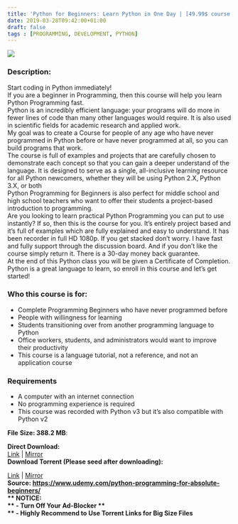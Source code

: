 ```yaml
---
title: 'Python for Beginners: Learn Python in One Day | [49.99$ course for free]'
date: 2019-03-28T09:42:00+01:00
draft: false
tags : [PROGRAMMING, DEVELOPMENT, PYTHON]
---
```


  

**[![](https://3.bp.blogspot.com/-BROZh1ila-k/XJyHQiQDjHI/AAAAAAAABDQ/HNIehyoBJhYcD9b4AA2hd3ZAktL2b0Y5wCLcBGAs/s640/Python-for-Beginners-Learn-Python-in-One-Day.jpg)](https://3.bp.blogspot.com/-BROZh1ila-k/XJyHQiQDjHI/AAAAAAAABDQ/HNIehyoBJhYcD9b4AA2hd3ZAktL2b0Y5wCLcBGAs/s1600/Python-for-Beginners-Learn-Python-in-One-Day.jpg)**

  
  

### Description:

Start coding in Python immediately!  
If you are a beginner in Programming, then this course will help you learn Python Programming fast.  
Python is an incredibly efficient language: your programs will do more in fewer lines of code than many other languages would require. It is also used in scientific fields for academic research and applied work.  
My goal was to create a Course for people of any age who have never programmed in Python before or have never programmed at all, so you can build programs that work.  
The course is full of examples and projects that are carefully chosen to demonstrate each concept so that you can gain a deeper understand of the language. It is designed to serve as a single, all-inclusive learning resource for all Python newcomers, whether they will be using Python 2.X, Python 3.X, or both  
Python Programming for Beginners is also perfect for middle school and high school teachers who want to offer their students a project-based introduction to programming.  
Are you looking to learn practical Python Programming you can put to use instantly? If so, then this is the course for you. It’s entirely project based and it’s full of examples which are fully explained and easy to understand. It has been recorder in full HD 1080p. If you get stacked don’t worry. I have fast and fully support through the discussion board. And if you don’t like the course simply return it. There is a 30-day money back guarantee.  
At the end of this Python class you will be given a Certificate of Completion.  
Python is a great language to learn, so enroll in this course and let’s get started!  

### Who this course is for:

*   Complete Programming Beginners who have never programmed before
*   People with willingness for learning
*   Students transitioning over from another programming language to Python
*   Office workers, students, and administrators would want to improve their productivity
*   This course is a language tutorial, not a reference, and not an application course

### Requirements

*   A computer with an internet connection
*   No programming experience is required
*   This course was recorded with Python v3 but it’s also compatible with Python v2

**File** **Size: 388.2 MB**:  

**Direct Download:**  
[Link](https://oko.sh/PythonforBeginnerslink1) | [Mirror](https://oko.sh/PythonforBeginnerslink2)  
**Download Torrent (Please seed after downloading):**  

[Link](https://oko.sh/PythonforBeginnerstorrent1) | [Mirror](https://oko.sh/PythonforBeginnerstorrent2)  
**Source: **https://www.udemy.com/python-programming-for-absolute-beginners/  
** NOTICE:**  
** - Turn Off Your Ad-Blocker **  
** - Highly Recommend to Use Torrent Links for Big Size Files**